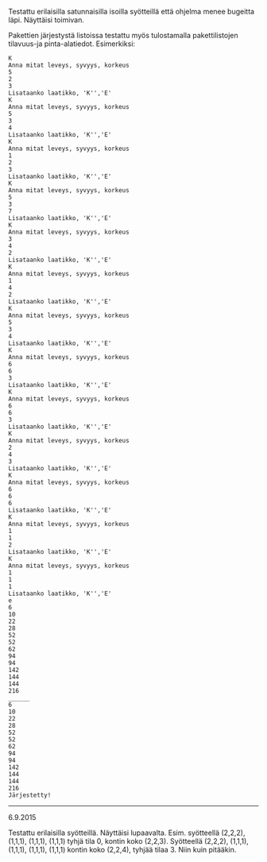 Testattu erilaisilla satunnaisilla isoilla syötteillä että ohjelma menee bugeitta läpi. Näyttäisi toimivan.

Pakettien järjestystä listoissa testattu myös tulostamalla pakettilistojen tilavuus-ja pinta-alatiedot. Esimerkiksi:

```Lisataanko laatikko, 'K'','E'
K
Anna mitat leveys, syvyys, korkeus
5
2
3
Lisataanko laatikko, 'K'','E'
K
Anna mitat leveys, syvyys, korkeus
5
3
4
Lisataanko laatikko, 'K'','E'
K
Anna mitat leveys, syvyys, korkeus
1
2
3
Lisataanko laatikko, 'K'','E'
K
Anna mitat leveys, syvyys, korkeus
5
3
7
Lisataanko laatikko, 'K'','E'
K
Anna mitat leveys, syvyys, korkeus
3
4
2
Lisataanko laatikko, 'K'','E'
K
Anna mitat leveys, syvyys, korkeus
1
4
2
Lisataanko laatikko, 'K'','E'
K
Anna mitat leveys, syvyys, korkeus
5
3
4
Lisataanko laatikko, 'K'','E'
K
Anna mitat leveys, syvyys, korkeus
6
6
3
Lisataanko laatikko, 'K'','E'
K
Anna mitat leveys, syvyys, korkeus
6
6
3
Lisataanko laatikko, 'K'','E'
K
Anna mitat leveys, syvyys, korkeus
2
4
3
Lisataanko laatikko, 'K'','E'
K
Anna mitat leveys, syvyys, korkeus
6
6
6
Lisataanko laatikko, 'K'','E'
K
Anna mitat leveys, syvyys, korkeus
1
1
2
Lisataanko laatikko, 'K'','E'
K
Anna mitat leveys, syvyys, korkeus
1
1
1
Lisataanko laatikko, 'K'','E'
e
6
10
22
28
52
52
62
94
94
142
144
144
216
______
6
10
22
28
52
52
62
94
94
142
144
144
216
Järjestetty!
```

_______________
6.9.2015

Testattu erilaisilla syötteillä. Näyttäisi lupaavalta. Esim. syötteellä (2,2,2), (1,1,1), (1,1,1), (1,1,1) tyhjä tila 0, kontin koko (2,2,3). Syötteellä (2,2,2), (1,1,1), (1,1,1), (1,1,1), (1,1,1) kontin koko (2,2,4), tyhjää tilaa 3. Niin kuin pitääkin. 



